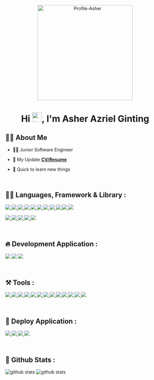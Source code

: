 <p align="center">
<a href="#"><img src="https://user-images.githubusercontent.com/39787908/213467703-8df8d5b4-d8a5-447b-8afd-8fcc9562306b.png" alt="Profile-Asher" height="300"></a>
</p>
    
<h1 align="center">Hi <img src="https://raw.githubusercontent.com/MartinHeinz/MartinHeinz/master/wave.gif" width="30px" height="30px">, I'm Asher Azriel Ginting</h1>

## 🙋‍♂️ About Me


- 🕵️‍♂️ Junior Software Engineer

- 📝 My Update **[CV/Resume](https://asherginting.me/about)**

- 🚀 Quick to learn new things

<br>

## 👨‍💻 Languages, Framework & Library :

<p align="left"> 
    <a href="https://www.w3schools.com/html/default.asp" target="_blank"> <img src="https://img.icons8.com/color/48/000000/html-5--v1.png"/>
    </a>
    <a href="https://www.w3schools.com/css/default.asp" target="_blank"> <img src="https://img.icons8.com/color/48/000000/css3.png"/>
    </a>
    <a href="https://www.w3schools.com/js/default.asp" target="_blank"> <img src="https://img.icons8.com/color/48/000000/javascript--v2.png"/>
    </a> 
    <a href="https://www.typescriptlang.org/" target="_blank"> <img src="https://img.icons8.com/color/48/typescript.png"/>
    </a> 
    <a href="https://tailwindui.com/documentation" target="_blank"> <img src="https://img.icons8.com/color/48/tailwindcss.png"/>
    </a> 
    <a href="https://getbootstrap.com/" target="_blank"> <img src="https://img.icons8.com/color/48/000000/bootstrap.png"/>
    </a> 
    <a href="https://sass-lang.com/documentation" target="_blank"> <img src="https://img.icons8.com/color/48/sass.png"/>
    </a>
    <a href="https://nodejs.org/en/docs/" target="_blank"> <img src="https://img.icons8.com/color/48/000000/nodejs.png"/> 
    </a> 
    <a href="https://expressjs.com/" target="_blank"> <img src="https://img.icons8.com/fluency/48/000000/node-js.png"/>
    </a> 
    <a href="https://reactjs.org/" target="_blank"> <img src="https://img.icons8.com/plasticine/48/000000/react.png"/>
    </a>  
    <a href="https://redux.js.org/" target="_blank"> <img src="https://img.icons8.com/color/48/redux.png"/>
    </a> 
    </a>     
</p>

<p align="left"> 
    <a href="https://kotlinlang.org/" target="_blank"> <img src="https://img.icons8.com/color/48/kotlin.png"/>
    </a> 
    <a href="https://www.swift.org/documentation/" target="_blank"> <img src="https://img.icons8.com/color/48/swift.png"/>
    </a> 
    <a href="https://docs.flutter.dev/" target="_blank"> <img src="https://img.icons8.com/color/48/flutter.png"/>
    </a> 
    <a href="https://dart.dev/guides" target="_blank"> <img src="https://img.icons8.com/color/48/dart.png"/>
    <a href="https://reactnative.dev/docs/getting-started" target="_blank"> <img src="https://img.icons8.com/color/48/react-native.png"/>
    </a> 
    </a>    
</p>

<br/>

## 🔥 Development Application :

<p align="left"> 
    <img src="https://img.icons8.com/cotton/48/website.png"/>  
    <img src="https://img.icons8.com/external-others-inmotus-design/48/external-Android-mobile-apps-others-inmotus-design.png"/>
    <img src="https://img.icons8.com/nolan/48/ios-logo.png"/>
</p>

<br/>

## ⚒️ Tools :

<p align="left"> 
    <a href="https://ubuntu.com/download/desktop" target="_blank"> <img src="https://img.icons8.com/color/48/000000/ubuntu--v1.png"/>
    </a>
    <a href="https://www.microsoft.com/software-download/windows11" target="_blank"> <img src="https://img.icons8.com/color/48/windows-11.png"/>
    <a href="https://www.apple.com/id/macos/ventura/" target="_blank"> <img src="https://img.icons8.com/stickers/48/macbook.png"/>
    </a>
    </a>
    <a href="https://ubuntu.com/download/desktop" target="_blank"> <img src="https://img.icons8.com/fluency/48/000000/code.png"/>
    </a>
    <a href="https://code.visualstudio.com/" target="_blank"> <img src="https://img.icons8.com/color/48/visual-studio-code-2019.png"/>
    </a> 
    <a href="https://developer.android.com/studio" target="_blank"> <img src="https://img.icons8.com/color/48/android-studio--v3.png"/>
    </a> 
    <a href="https://developer.apple.com/xcode/" target="_blank"> <img src="https://img.icons8.com/color/48/xcode.png"/>
    </a> 
    <a href="https://www.postman.com/downloads/" target="_blank"> <img src="https://img.icons8.com/dusk/48/000000/postman-api.png"/>
    </a> 
    <a href="https://trello.com/" target="_blank"> <img src="https://img.icons8.com/color/48/trello.png"/>
    </a>  
    <a href="https://www.mysql.com/downloads/" target="_blank"> <img src="https://img.icons8.com/color/48/000000/mysql-logo.png"/>
    </a>  
    <a href="https://git-scm.com/downloads" target="_blank"> <img src="https://img.icons8.com/color/48/000000/git.png"/>
    </a> 
    <a href="https://www.github.com" target="_blank"> <img src="https://img.icons8.com/color/48/000000/github--v1.png"/>
    </a> 
    <a href="https://firebase.google.com/" target="_blank"> <img src="https://img.icons8.com/color/48/firebase.png"/>
    </a>
</p>
<br>

## 🚀 Deploy Application :

<p align="left"> 
    <a href="https://www.heroku.com/" target="_blank"> <img src="https://img.icons8.com/color/48/heroku.png"/>
    </a>
    <a href="https://www.netlify.com/" target="_blank"> <img src="https://img.icons8.com/external-tal-revivo-shadow-tal-revivo/48/external-netlify-a-cloud-computing-company-that-offers-hosting-and-serverless-backend-services-for-static-websites-logo-shadow-tal-revivo.png"/>
    </a>
    <a href="https://aws.amazon.com/id/" target="_blank"> <img src="https://img.icons8.com/color/48/000000/amazon-web-services.png"/>
    </a>
    <a href="https://play.google.com/store" target="_blank"> <img src="https://img.icons8.com/color/48/playstore.png"/>
    </a>
</p>
<br>

## 🥳 Github Stats :
<img src="https://github-readme-stats.vercel.app/api/?username=asherginting&show_icons=true&title_color=fffffff&icon_color=000000&text_color=000000" alt="github stats"/>
<img src="https://github-readme-stats.vercel.app/api/top-langs/?username=asherginting&layout=compact" alt="github stats"/>

<br>

